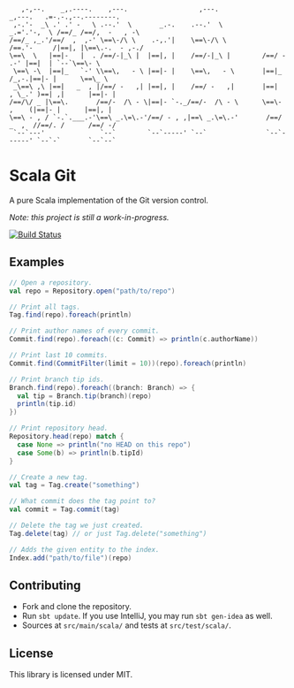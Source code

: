 ```
   ,-,--.    _,.----.    ,---.                  ,---.                 _,---.   .=-.-.,--.--------.
 ,-.'-  _\ .' .' -   \ .--.'  \       _.-.    .--.'  \            _.='.'-,  \ /==/_ /==/,  -   , -\
/==/_ ,_.'/==/  ,  ,-' \==\-/\ \    .-,.'|    \==\-/\ \          /==.'-     /|==|, |\==\.-.  - ,-./
\==\  \   |==|-   |  . /==/-|_\ |  |==|, |    /==/-|_\ |        /==/ -   .-' |==|  | `--`\==\- \
 \==\ -\  |==|_   `-' \\==\,   - \ |==|- |    \==\,   - \       |==|_   /_,-.|==|- |      \==\_ \
 _\==\ ,\ |==|   _  , |/==/ -   ,| |==|, |    /==/ -   ,|       |==|  , \_.' )==| ,|      |==|- |
/==/\/ _ |\==\.       /==/-  /\ - \|==|- `-._/==/-  /\ - \      \==\-  ,    (|==|- |      |==|, |
\==\ - , / `-.`.___.-'\==\ _.\=\.-'/==/ - , ,|==\ _.\=\.-'       /==/ _  ,  //==/. /      /==/ -/
 `--`---'              `--`        `--`-----' `--`               `--`------' `--`-`       `--`--`
```
Scala Git
==

A pure Scala implementation of the Git version control.

*Note: this project is still a work-in-progress.*

[![Build Status](https://drone.io/github.com/kaisellgren/ScalaGit/status.png)](https://drone.io/github.com/kaisellgren/ScalaGit/latest)

## Examples

```scala
// Open a repository.
val repo = Repository.open("path/to/repo")

// Print all tags.
Tag.find(repo).foreach(println)

// Print author names of every commit.
Commit.find(repo).foreach((c: Commit) => println(c.authorName))

// Print last 10 commits.
Commit.find(CommitFilter(limit = 10))(repo).foreach(println)

// Print branch tip ids.
Branch.find(repo).foreach((branch: Branch) => {
  val tip = Branch.tip(branch)(repo)
  println(tip.id)
})

// Print repository head.
Repository.head(repo) match {
  case None => println("no HEAD on this repo")
  case Some(b) => println(b.tipId)
}

// Create a new tag.
val tag = Tag.create("something")

// What commit does the tag point to?
val commit = Tag.commit(tag)

// Delete the tag we just created.
Tag.delete(tag) // or just Tag.delete("something")

// Adds the given entity to the index.
Index.add("path/to/file")(repo)
```

## Contributing

* Fork and clone the repository.
* Run `sbt update`. If you use IntelliJ, you may run `sbt gen-idea` as well.
* Sources at `src/main/scala/` and tests at `src/test/scala/`.

## License
This library is licensed under MIT.
